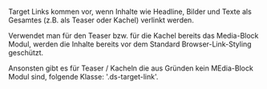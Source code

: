 Target Links kommen vor, wenn Inhalte wie Headline, Bilder und Texte als Gesamtes (z.B. als Teaser oder Kachel) verlinkt werden.

Verwendet man für den Teaser bzw. für die Kachel bereits das Media-Block Modul, werden die Inhalte bereits vor dem Standard Browser-Link-Styling geschützt.

Ansonsten gibt es für Teaser / Kacheln die aus Gründen kein MEdia-Block Modul sind, folgende Klasse: '.ds-target-link'. 

